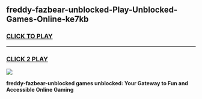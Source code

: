 
## freddy-fazbear-unblocked-Play-Unblocked-Games-Online-ke7kb
<h3>
<a href="https://premium76.site?title=freddy-fazbear-unblocked&ref=25A">CLICK TO PLAY</a></h3>
<hr>

<h3>
<a href="https://premium76.site?title=freddy-fazbear-unblocked&ref=25A">CLICK 2 PLAY</a>
  
</h3>

<a href="https://premium76.site?title=freddy-fazbear-unblocked&ref=25A"><img src="https://clearcache.store/games.png"></a>


**freddy-fazbear-unblocked games unblocked: Your Gateway to Fun and Accessible Online Gaming**

